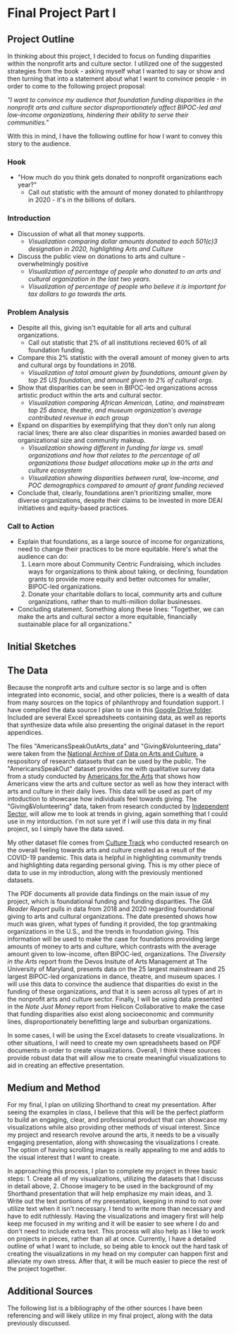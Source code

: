# Final Project Part I

## Project Outline

In thinking about this project, I decided to focus on funding disparities within the nonprofit arts and culture sector. I utilized one of the suggested strategies from the book - asking myself what I wanted to say or show and then turning that into a statement about what I want to convince people - in order to come to the following project proposal:

*"I want to convince my audience that foundation funding disparities in the nonprofit arts and culture sector disproportionately affect BIPOC-led and low-income organizations, hindering their ability to serve their communities."*

With this in mind, I have the following outline for how I want to convey this story to the audience.

### Hook

- "How much do you think gets donated to nonprofit organizations each year?"
    - Call out statistic with the amount of money donated to philanthropy in 2020 - it's in the billions of dollars.

### Introduction

- Discussion of what all that money supports. 
    - *Visualization comparing dollar amounts donated to each 501(c)3 designation in 2020, highlighting Arts and Culture*
- Discuss the public view on donations to arts and culture - overwhelmingly positive
    - *Visualization of percentage of people who donated to an arts and cultural organization in the last two years.*
    - *Visualization of percentage of people who believe it is important for tax dollars to go towards the arts.*

### Problem Analysis

- Despite all this, giving isn't equitable for all arts and cultural organizations.
    - Call out statistic that 2% of all institutions recieved 60% of all foundation funding.
- Compare this 2% statistic with the overall amount of money given to arts and cultural orgs by foundations in 2018.
    - *Visualization of total amount given by foundations, amount given by top 25 US foundation, and amount given to 2% of cultural orgs.*
- Show that disparities can be seen in BIPOC-led organizations across artistic product within the arts and cultural sector.
    - *Visualization comparing African American, Latino, and mainstream top 25 dance, theatre, and museum organization's average contributed revenue in each group*
- Expand on disparities by exemplifying that they don't only run along racial lines; there are also clear disparities in monies awarded based on organizational size and community makeup.
    - *Visualization showing different in funding for large vs. small organizations and how that relates to the percentage of all organizations those budget allocations make up        in the arts and culture ecosystem*
    - *Visualization showing disparities between rural, low-income, and POC demographics compared to amount of grant funding recieved*
- Conclude that, clearly, foundations aren't prioritizing smaller, more diverse organizations, despite their claims to be invested in more DEAI initiatives and equity-based practices.

### Call to Action

- Explain that foundations, as a large source of income for organizations, need to change their practices to be more equitable. Here's what the audience can do:
    1. Learn more about Community Centric Fundraising, which includes ways for organizations to think about taking, or declining, foundation grants to provide more equity and          better outcomes for smaller, BIPOC-led organizations.
    2. Donate your charitable dollars to local, community arts and culture organizations, rather than to multi-million dollar businesses.
- Concluding statement. Something along these lines: "Together, we can make the arts and cultural sector a more equitable, financially sustainable place for all organizations."

## Initial Sketches

## The Data

Because the nonprofit arts and culture sector is so large and is often integrated into economic, social, and other policies, there is a wealth of data from many sources on the topics of philanthropy and foundation support. I have compiled the data source I plan to use in this [Google Drive folder](https://drive.google.com/drive/folders/1oufmfe6f4p8LTpYdwsCzqDitpNCOQFGs?usp=sharing). Included are several Excel spreadsheets containing data, as well as reports that synthesize data while also presenting the original dataset in the report appendices. 

The files "AmericansSpeakOutArts_data" and "Giving&Volunteering_data" were taken from the [National Archive of Data on Arts and Culture](https://www.icpsr.umich.edu/web/pages/NADAC/index.html), a respository of research datasets that can be used by the public. The "AmericansSpeakOut" dataset provides me with qualitative survey data from a study conducted by [Americans for the Arts](https://www.americansforthearts.org/research) that shows how Americans view the arts and culture sector as well as how they interact with arts and culture in their daily lives. This data will be used as part of my intoduction to showcase how individuals feel towards giving. The "Giving&Volunteering" data, taken from research conducted by [Independent Sector](https://independentsector.org/resources/), will allow me to look at trends in giving, again something that I could use in my intorduction. I'm not sure yet if I will use this data in my final project, so I simply have the data saved. 

My other dataset file comes from [Culture Track](https://culturetrack.com/research/reports/) who conducted research on the overall feeling towards arts and culture created as a result of the COVID-19 pandemic. This data is helpful in highlighting community trends and highlighting data regarding personal giving. This is my other piece of data to use in my introduction, along with the previously mentioned datasets. 

The PDF documents all provide data findings on the main issue of my project, which is foundational funding and funding disparities. The *GIA Reader Report* pulls in data from 2018 and 2020 regarding foundational giving to arts and cultural organizations. The date presented shows how much was given, what types of funding it provided, the top grantmaking organizations in the U.S., and the trends in foundation giving. This information will be used to make the case for foundations providing large amounts of money to arts and culture, which contrasts with the average amount given to low-income, often BIPOC-led, organizations. The *Diversity in the Arts* report from the Devos Insitute of Arts Management at The University of Maryland, presents data on the 25 largest mainstream and 25 largest BIPOC-led organizations in dance, theatre, and museum spaces. I will use this data to convince the audience that disparities do exist in the funding of these organizations, and that it is seen across all types of art in the nonprofit arts and culture sector. Finally, I will be using data presented in the *Note Just Money* report from Helicon Collaborative to make the case that funding disparities also exist along socioeconomic and community lines, disproportionately benefitting large and suburban organizations.

In some cases, I will be using the Excel datasets to create visualizations. In other situations, I will need to create my own spreadsheets based on PDF documents in order to create visualizations. Overall, I think these sources provide robust data that will allow me to create meaningful visualizations to aid in creating an effective presentation. 

## Medium and Method

For my final, I plan on utilizing Shorthand to creat my presentation. After seeing the examples in class, I believe that this will be the perfect platform to build an engaging, clear, and professional product that can showcase my visualizations while also providing other methods of visual interest. Since my project and research revolve around the arts, it needs to be a visually engaging presentation, along with showcasing the visualizations I create. The option of having scrolling images is really appealing to me and adds to the visual interest that I want to create. 

In approaching this process, I plan to complete my project in three basic steps: 1. Create all of my visualizations, utilizing the datasets that I discuss in detail above, 2. Choose imagery to be used in the background of my Shorthand presentation that will help emphasize my main ideas, and 3. Write out the text portions of my presentation, keeping in mind to not over utilize text when it isn't necessary. I tend to write more than necessary and have to edit ruthlessly. Having the visualizations and imagery first will help keep me focused in my writing and it will be easier to see where I do and don't need to include extra text. This process will also help as I like to work on projects in pieces, rather than all at once. Currently, I have a detailed outline of what I want to include, so being able to knock out the hard task of creating the visualizations in my head on my computer can happen first and alleviate my own stress. After that, it will be much easier to piece the rest of the project together. 

## Additional Sources
The following list is a bibliography of the other sources I have been referencing and will likely utilize in my final project, along with the data previously discussed.


